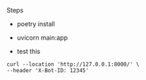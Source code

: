 

Steps 
- poetry install
- uvicorn main:app

- test this
```
curl --location 'http://127.0.0.1:8000/' \
--header 'X-Bot-ID: 12345'

```